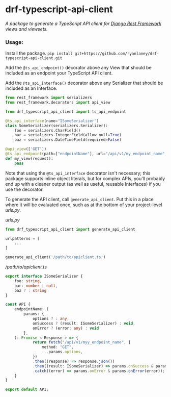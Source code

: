 # drf-typescript-api-client

_A package to generate a TypeScript API client for [Django Rest Framework](https://www.django-rest-framework.org/) views and viewsets._

### Usage:

Install the package.
`pip install git+https://github.com/ryanlaney/drf-typescript-api-client.git`

Add the `@ts_api_endpoint()` decorator above any View that should be included as an endpoint your TypeScript API client.

Add the `@ts_api_interface()` decorator above any Serializer that should be included as an Interface.

```python
from rest_framework import serializers
from rest_framework.decorators import api_view

from drf_typescript_api_client import ts_api_endpoint

@ts_api_interface(name="ISomeSerializer")
class SomeSerializer(serializers.Serializer):
    foo = serializers.CharField()
    bar = serializers.IntegerField(allow_null=True)
    baz = serializers.DateTimeField(required=False)

@api_view(['GET'])
@ts_api_endpoint(path=["endpointName"], url="/api/v1/my_endpoint_name", query_serializer=None, request_serializer=None, response_serializer=SomeSerializer(many=True))
def my_view(request):
    pass
```

Note that using the `@ts_api_interface` decorator isn't necessary; this package supports inline object literals, but for complex APIs, you'll probably end up with a cleaner output (as well as useful, reusable Interfaces) if you use the decorator.

To generate the API client, call `generate_api_client`. Put this in a place where it will be evaluated once, such as at the bottom of your project-level _urls.py_.

_urls.py_

```python
from drf_typescript_api_client import generate_api_client

urlpatterns = [
    ...
]

generate_api_client('/path/to/apiclient.ts')
```

_/path/to/apiclient.ts_

```typescript
export interface ISomeSerializer {
    foo: string,
    bar: number | null,
    baz ? : string
}

const API {
    endpointName: (
        params: {
            options ? : any,
            onSuccess ? (result: ISomeSerializer) : void,
            onError ? (error: any) : void
        },
    ): Promise < Response > => {
            return fetch("/api/v1/myy_endpoint_name", {
                method: "GET",
                ...params.options,
            })
            .then((response) => response.json())
            .then((result: ISomeSerializer) => params.onSuccess & params.onSuccess(result))
            .catch((error) => params.onError & params.onError(error));
    }
}

export default API;
```

